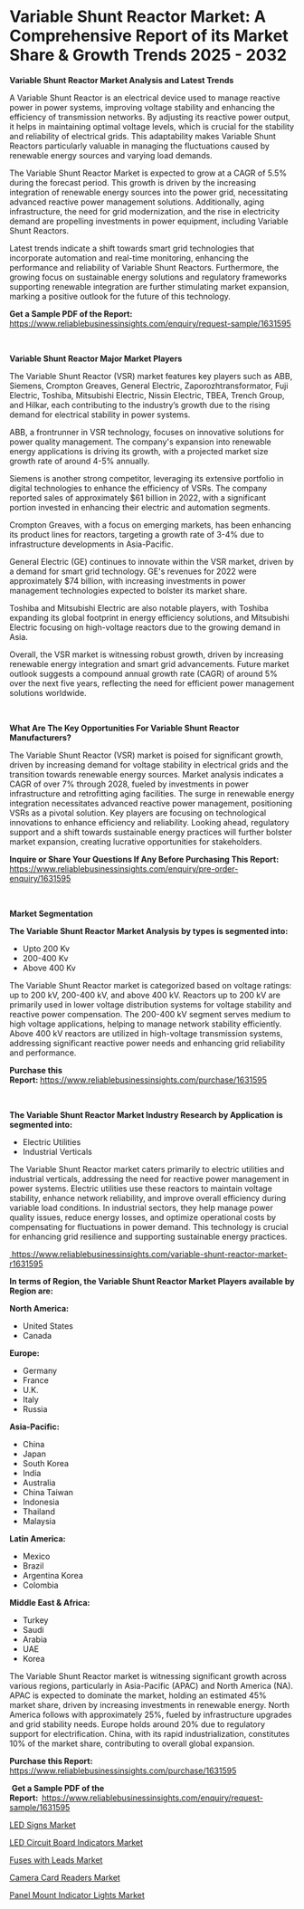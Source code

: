 <p><h1>Variable Shunt Reactor Market: A Comprehensive Report of its Market Share & Growth Trends 2025 - 2032</h1></p><p><strong>Variable Shunt Reactor Market Analysis and Latest Trends</strong></p>
<p><p>A Variable Shunt Reactor is an electrical device used to manage reactive power in power systems, improving voltage stability and enhancing the efficiency of transmission networks. By adjusting its reactive power output, it helps in maintaining optimal voltage levels, which is crucial for the stability and reliability of electrical grids. This adaptability makes Variable Shunt Reactors particularly valuable in managing the fluctuations caused by renewable energy sources and varying load demands.</p><p>The Variable Shunt Reactor Market is expected to grow at a CAGR of 5.5% during the forecast period. This growth is driven by the increasing integration of renewable energy sources into the power grid, necessitating advanced reactive power management solutions. Additionally, aging infrastructure, the need for grid modernization, and the rise in electricity demand are propelling investments in power equipment, including Variable Shunt Reactors. </p><p>Latest trends indicate a shift towards smart grid technologies that incorporate automation and real-time monitoring, enhancing the performance and reliability of Variable Shunt Reactors. Furthermore, the growing focus on sustainable energy solutions and regulatory frameworks supporting renewable integration are further stimulating market expansion, marking a positive outlook for the future of this technology.</p></p>
<p><strong>Get a Sample PDF of the Report:&nbsp;</strong> <a href="https://www.reliablebusinessinsights.com/enquiry/request-sample/1631595?utm_campaign=1117&utm_medium=2&utm_source=Github&utm_content=ia&utm_term=11022025&utm_id=variable-shunt-reactor">https://www.reliablebusinessinsights.com/enquiry/request-sample/1631595</a></p>
<p>&nbsp;</p>
<p><strong>Variable Shunt Reactor Major Market Players</strong></p>
<p><p>The Variable Shunt Reactor (VSR) market features key players such as ABB, Siemens, Crompton Greaves, General Electric, Zaporozhtransformator, Fuji Electric, Toshiba, Mitsubishi Electric, Nissin Electric, TBEA, Trench Group, and Hilkar, each contributing to the industry’s growth due to the rising demand for electrical stability in power systems.</p><p>ABB, a frontrunner in VSR technology, focuses on innovative solutions for power quality management. The company's expansion into renewable energy applications is driving its growth, with a projected market size growth rate of around 4-5% annually.</p><p>Siemens is another strong competitor, leveraging its extensive portfolio in digital technologies to enhance the efficiency of VSRs. The company reported sales of approximately $61 billion in 2022, with a significant portion invested in enhancing their electric and automation segments.</p><p>Crompton Greaves, with a focus on emerging markets, has been enhancing its product lines for reactors, targeting a growth rate of 3-4% due to infrastructure developments in Asia-Pacific.</p><p>General Electric (GE) continues to innovate within the VSR market, driven by a demand for smart grid technology. GE's revenues for 2022 were approximately $74 billion, with increasing investments in power management technologies expected to bolster its market share.</p><p>Toshiba and Mitsubishi Electric are also notable players, with Toshiba expanding its global footprint in energy efficiency solutions, and Mitsubishi Electric focusing on high-voltage reactors due to the growing demand in Asia. </p><p>Overall, the VSR market is witnessing robust growth, driven by increasing renewable energy integration and smart grid advancements. Future market outlook suggests a compound annual growth rate (CAGR) of around 5% over the next five years, reflecting the need for efficient power management solutions worldwide.</p></p>
<p>&nbsp;</p>
<p><strong>What Are The Key Opportunities For Variable Shunt Reactor Manufacturers?</strong></p>
<p><p>The Variable Shunt Reactor (VSR) market is poised for significant growth, driven by increasing demand for voltage stability in electrical grids and the transition towards renewable energy sources. Market analysis indicates a CAGR of over 7% through 2028, fueled by investments in power infrastructure and retrofitting aging facilities. The surge in renewable energy integration necessitates advanced reactive power management, positioning VSRs as a pivotal solution. Key players are focusing on technological innovations to enhance efficiency and reliability. Looking ahead, regulatory support and a shift towards sustainable energy practices will further bolster market expansion, creating lucrative opportunities for stakeholders.</p></p>
<p><strong>Inquire or Share Your Questions If Any Before Purchasing This Report:</strong> <a href="https://www.reliablebusinessinsights.com/enquiry/pre-order-enquiry/1631595?utm_campaign=1117&utm_medium=2&utm_source=Github&utm_content=ia&utm_term=11022025&utm_id=variable-shunt-reactor">https://www.reliablebusinessinsights.com/enquiry/pre-order-enquiry/1631595</a></p>
<p>&nbsp;</p>
<p><strong>Market Segmentation</strong></p>
<p><strong>The Variable Shunt Reactor Market Analysis by types is segmented into:</strong></p>
<p><ul><li>Upto 200 Kv</li><li>200-400 Kv</li><li>Above 400 Kv</li></ul></p>
<p><p>The Variable Shunt Reactor market is categorized based on voltage ratings: up to 200 kV, 200-400 kV, and above 400 kV. Reactors up to 200 kV are primarily used in lower voltage distribution systems for voltage stability and reactive power compensation. The 200-400 kV segment serves medium to high voltage applications, helping to manage network stability efficiently. Above 400 kV reactors are utilized in high-voltage transmission systems, addressing significant reactive power needs and enhancing grid reliability and performance.</p></p>
<p><strong>Purchase this Report:&nbsp;</strong><a href="https://www.reliablebusinessinsights.com/purchase/1631595?utm_campaign=1117&utm_medium=2&utm_source=Github&utm_content=ia&utm_term=11022025&utm_id=variable-shunt-reactor">https://www.reliablebusinessinsights.com/purchase/1631595</a></p>
<p>&nbsp;</p>
<p><strong>The Variable Shunt Reactor Market Industry Research by Application is segmented into:</strong></p>
<p><ul><li>Electric Utilities</li><li>Industrial Verticals</li></ul></p>
<p><p>The Variable Shunt Reactor market caters primarily to electric utilities and industrial verticals, addressing the need for reactive power management in power systems. Electric utilities use these reactors to maintain voltage stability, enhance network reliability, and improve overall efficiency during variable load conditions. In industrial sectors, they help manage power quality issues, reduce energy losses, and optimize operational costs by compensating for fluctuations in power demand. This technology is crucial for enhancing grid resilience and supporting sustainable energy practices.</p></p>
<p><a href="https://www.reliablebusinessinsights.com/variable-shunt-reactor-market-r1631595?utm_campaign=1117&utm_medium=2&utm_source=Github&utm_content=ia&utm_term=11022025&utm_id=variable-shunt-reactor">&nbsp;https://www.reliablebusinessinsights.com/variable-shunt-reactor-market-r1631595</a></p>
<p><strong>In terms of Region, the Variable Shunt Reactor Market Players available by Region are:</strong></p>
<p>
    <p> <strong> North America: </strong>
        <ul>
            <li>United States</li>
            <li>Canada</li>
        </ul>
        </p> 
    <p> <strong> Europe: </strong>
        <ul>
            <li>Germany</li>
            <li>France</li>
            <li>U.K.</li>
            <li>Italy</li>
            <li>Russia</li>
        </ul>
        </p> 
    <p> <strong> Asia-Pacific: </strong>
        <ul>
            <li>China</li>
            <li>Japan</li>
            <li>South Korea</li>
            <li>India</li>
            <li>Australia</li>
            <li>China Taiwan</li>
            <li>Indonesia</li>
            <li>Thailand</li>
            <li>Malaysia</li>
        </ul>
        </p> 
    <p> <strong> Latin America: </strong>
        <ul>
            <li>Mexico</li>
            <li>Brazil</li>
            <li>Argentina Korea</li>
            <li>Colombia</li>
        </ul>
        </p> 
    <p> <strong> Middle East & Africa: </strong>
        <ul>
            <li>Turkey</li>
            <li>Saudi</li>
            <li>Arabia</li>
            <li>UAE</li>
            <li>Korea</li>
        </ul>
    </p>
    </p>
<p><p>The Variable Shunt Reactor market is witnessing significant growth across various regions, particularly in Asia-Pacific (APAC) and North America (NA). APAC is expected to dominate the market, holding an estimated 45% market share, driven by increasing investments in renewable energy. North America follows with approximately 25%, fueled by infrastructure upgrades and grid stability needs. Europe holds around 20% due to regulatory support for electrification. China, with its rapid industrialization, constitutes 10% of the market share, contributing to overall global expansion.</p></p>
<p><strong>Purchase this Report: </strong><a href="https://www.reliablebusinessinsights.com/purchase/1631595?utm_campaign=1117&utm_medium=2&utm_source=Github&utm_content=ia&utm_term=11022025&utm_id=variable-shunt-reactor">https://www.reliablebusinessinsights.com/purchase/1631595</a></p>
<p>&nbsp;<strong>Get a Sample PDF of the Report:&nbsp;&nbsp;</strong><a href="https://www.reliablebusinessinsights.com/enquiry/request-sample/1631595?utm_campaign=1117&utm_medium=2&utm_source=Github&utm_content=ia&utm_term=11022025&utm_id=variable-shunt-reactor">https://www.reliablebusinessinsights.com/enquiry/request-sample/1631595</a></p>
<p><strong></strong></p>
<p><p><a href="https://github.com/bosiwajman/Market-Research-Report-List-1/blob/main/led-signs-market.md?utm_campaign=1117&utm_medium=2&utm_source=Github&utm_content=ia&utm_term=11022025&utm_id=variable-shunt-reactor">LED Signs Market</a></p><p><a href="https://github.com/qahariavokat/Market-Research-Report-List-1/blob/main/led-circuit-board-indicators-market.md?utm_campaign=1117&utm_medium=2&utm_source=Github&utm_content=ia&utm_term=11022025&utm_id=variable-shunt-reactor">LED Circuit Board Indicators Market</a></p><p><a href="https://github.com/sibrishulzig/Market-Research-Report-List-1/blob/main/fuses-with-leads-market.md?utm_campaign=1117&utm_medium=2&utm_source=Github&utm_content=ia&utm_term=11022025&utm_id=variable-shunt-reactor">Fuses with Leads Market</a></p><p><a href="https://github.com/samraaysheg0/Market-Research-Report-List-1/blob/main/camera-card-readers-market.md?utm_campaign=1117&utm_medium=2&utm_source=Github&utm_content=ia&utm_term=11022025&utm_id=variable-shunt-reactor">Camera Card Readers Market</a></p><p><a href="https://github.com/rotencohen7j/Market-Research-Report-List-1/blob/main/panel-mount-indicator-lights-market.md?utm_campaign=1117&utm_medium=2&utm_source=Github&utm_content=ia&utm_term=11022025&utm_id=variable-shunt-reactor">Panel Mount Indicator Lights Market</a></p></p>